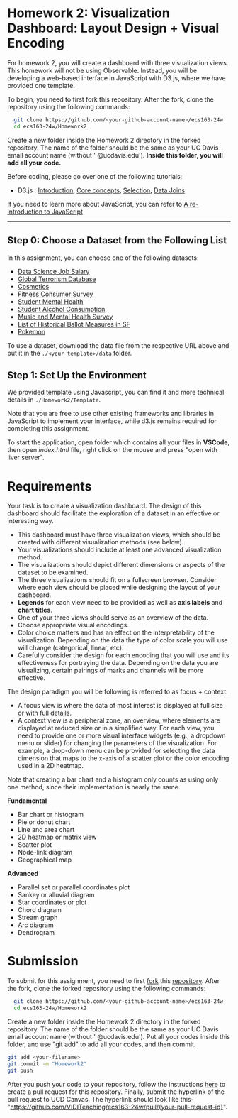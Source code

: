 # Homework 2: Visualization Dashboard: Layout Design + Visual Encoding
For homework 2, you will create a dashboard with three visualization views. This homework will not be using Observable. Instead, you will be developing a web-based interface in JavaScript with D3.js, where we have provided one template.

To begin, you need to first fork this repository.
After the fork, clone the repository using the following commands:

```bash
  git clone https://github.com/<your-github-account-name>/ecs163-24w
  cd ecs163-24w/Homework2 
```
    
Create a new folder inside the Homework 2 directory in the forked repository. The name of the folder should be the same as your UC Davis email account name (without ' @ucdavis.edu'). **Inside this folder, you will add all your code.**

Before coding, please go over one of the following tutorials:

* D3.js : [Introduction](https://d3js.org/#introduction), [Core concepts](https://d3-graph-gallery.com/intro_d3js.html), [Selection](https://www.d3indepth.com/selections/), [Data Joins](https://www.d3indepth.com/datajoins/)

If you need to learn more about JavaScript, you can refer to [A re-introduction to JavaScript](https://developer.mozilla.org/en-US/docs/Web/JavaScript/A_re-introduction_to_JavaScript)

---

## Step 0: Choose a Dataset from the Following List
In this assignment, you can choose one of the following datasets:

* [Data Science Job Salary](https://www.kaggle.com/datasets/arnabchaki/data-science-salaries-2023)
* [Global Terrorism Database](https://www.kaggle.com/START-UMD/gtd)
* [Cosmetics](https://www.kaggle.com/datasets/kingabzpro/cosmetics-datasets)
* [Fitness Consumer Survey](https://www.kaggle.com/datasets/harshitaaswani/fitness-consumer-survey-data)
* [Student Mental Health](https://www.kaggle.com/datasets/shariful07/student-mental-health)
* [Student Alcohol Consumption](https://www.kaggle.com/uciml/student-alcohol-consumption)
* [Music and Mental Health Survey](https://www.kaggle.com/datasets/catherinerasgaitis/mxmh-survey-results)
* [List of Historical Ballot Measures in SF](https://data.sfgov.org/City-Management-and-Ethics/List-of-Historical-Ballot-Measures/xzie-ixjw)
* [Pokemon](https://www.kaggle.com/alopez247/pokemon)

  
To use a dataset, download the data file from the respective URL above and put it in the `./<your-template>/data` folder.

## Step 1: Set Up the Environment
We provided template using Javascript, you can find it and more technical details in `./Homework2/Template`.

Note that you are free to use other existing frameworks and libraries in JavaScript to implement your interface, while d3.js remains required for completing this assignment.

To start the application, open folder which contains all your files in **VSCode**, then open *index.html* file, right click on the mouse and press "open with liver server".


# Requirements
Your task is to create a visualization dashboard. The design of this dashboard should facilitate the exploration of a dataset in an effective or interesting way.

* This dashboard must have three visualization views, which should be created with different visualization methods (see below).
* Your visualizations should include at least one advanced visualization method.
* The visualizations should depict different dimensions or aspects of the dataset to be examined. 
* The three visualizations should fit on a fullscreen browser. Consider where each view should be placed while designing the layout of your dashboard.
* **Legends** for each view need to be provided as well as **axis labels** and **chart titles**.
* One of your three views should serve as an overview of the data.
* Choose appropriate visual encodings.
* Color choice matters and has an effect on the interpretability of the visualization. Depending on the data the type of color scale you will use will change (categorical, linear, etc).
* Carefully consider the design for each encoding that you will use and its effectiveness for portraying the data.  Depending on the data you are visualizing, certain pairings of marks and channels will be more effective.

The design paradigm you will be following is referred to as focus + context. 

* A focus view is where the data of most interest is displayed at full size or with full details.
* A context view is a peripheral zone, an overview,  where elements are displayed at reduced size or in a simplified way.
For each view, you need to provide one or more visual interface widgets (e.g., a dropdown menu or slider) for changing the parameters of the visualization. For example, a drop-down menu can be provided for selecting the data dimension that maps to the x-axis of a scatter plot or the color encoding used in a 2D heatmap.

Note that creating a bar chart and a histogram only counts as using only one method, since their implementation is nearly the same.

**Fundamental**
* Bar chart or histogram
* Pie or donut chart
* Line and area chart
* 2D heatmap or matrix view
* Scatter plot
* Node-link diagram
* Geographical map

**Advanced**
* Parallel set or parallel coordinates plot
* Sankey or alluvial diagram
* Star coordinates or plot
* Chord diagram
* Stream graph
* Arc diagram
* Dendrogram

# Submission
To submit for this assignment, you need to first [fork](https://docs.github.com/en/free-pro-team@latest/github/getting-started-with-github/fork-a-repo) this [repository](https://github.com/via-teaching/ecs163-24w). After the fork, clone the forked repository using the following commands: 
```bash
  git clone https://github.com/<your-github-account-name>/ecs163-24w
  cd ecs163-24w/Homework2
```

Create a new folder inside the Homework 2 directory in the forked repository. The name of the folder should be the same as your UC Davis email account name (without ' @ucdavis.edu'). Put all your codes inside this folder, and use "git add" to add all your codes, and then commit. 
```bash
git add <your-filename> 
git commit -m "Homework2" 
git push
```
After you push your code to your repository, follow the instructions [here](https://help.github.com/en/github/collaborating-with-issues-and-pull-requests/creating-a-pull-request-from-a-fork) to create a pull request for this repository. Finally, submit the hyperlink of the pull request to UCD Canvas. The hyperlink should look like this- "https://github.com/VIDITeaching/ecs163-24w/pull/{your-pull-request-id}".
